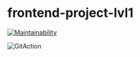 # frontend-project-lvl1

[![Maintainability](https://api.codeclimate.com/v1/badges/53226c39a3bf90255f0b/maintainability)](https://codeclimate.com/github/Iryna87/FrontEndProject_1/maintainability)

![GitAction](https://github.com/actions/FrontEndProject_1/workflows/.github/workflows/main.yml/badge.svg)
